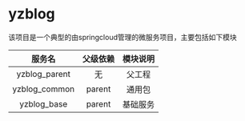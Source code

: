 # yzblog

该项目是一个典型的由springcloud管理的微服务项目，主要包括如下模块

|     服务名      | 父级依赖 |   模块说明   |
| :-------------: | :------: | :----------: |
|  yzblog_parent  |    无    |    父工程    |
|  yzblog_common  |  parent  |    通用包    |
|   yzblog_base   |  parent  |   基础服务   |
